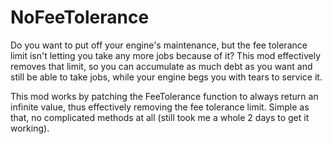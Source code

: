 # NoFeeTolerance

Do you want to put off your engine's maintenance, but the fee tolerance limit isn't letting you take any more jobs because of it? This mod effectively removes that limit, so you can accumulate as much debt as you want and still be able to take jobs, while your engine begs you with tears to service it.

This mod works by patching the FeeTolerance function to always return an infinite value, thus effectively removing the fee tolerance limit. Simple as that, no complicated methods at all (still took me a whole 2 days to get it working).